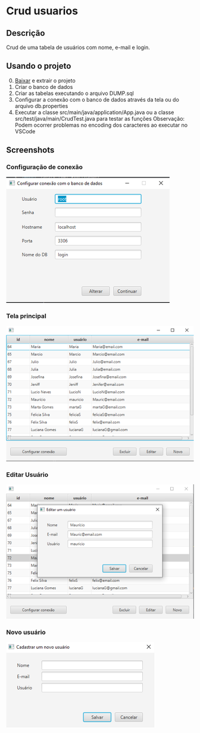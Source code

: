 # Crud usuarios
## Descrição
  Crud de uma tabela de usuários com nome, e-mail e login. 
## Usando o projeto
0. [Baixar](https://github.com/marceloSantosC/crud-usuarios/archive/master.zip) e extrair o projeto
1. Criar o banco de dados
2. Criar as tabelas executando o arquivo DUMP.sql
3. Configurar a conexão com o banco de dados através da tela ou do arquivo db.properties
4. Executar a classe src/main/java/application/App.java ou a classe src/test/java/main/CrudTest.java para testar as funções
Observação: Podem ocorrer problemas no encoding dos caracteres ao executar no VSCode
## Screenshots
### Configuração de conexão
![Tela configurar conexão](screenshots/config.png)
### Tela principal
![Tela principal](screenshots/main.png)
### Editar Usuário
![Tela editar usuário](screenshots/edit.png)
### Novo usuário
![Tela editar usuário](screenshots/new.png)
